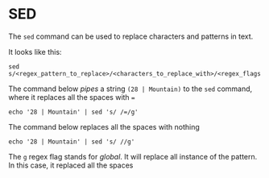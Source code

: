 # SED

The `sed` command can be used to replace characters and patterns in text.

It looks like this:

`sed s/<regex_pattern_to_replace>/<characters_to_replace_with>/<regex_flags`

The command below _pipes_ a string `(28 | Mountain)` to the `sed` command, where it replaces all the spaces with `=`

  `echo '28 | Mountain' | sed 's/ /=/g'`
  
The command below replaces all the spaces with nothing

  `echo '28 | Mountain' | sed 's/ //g'`

The `g` regex flag stands for _global_. It will replace all instance of the pattern. In this case, it replaced all the spaces
